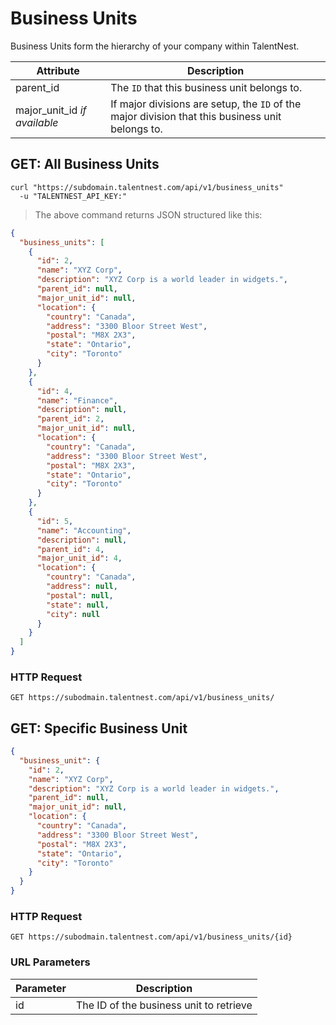 # Business Units

Business Units form the hierarchy of your company within TalentNest.

Attribute | Description
--------- | -----------
parent_id | The `ID` that this business unit belongs to.
major_unit_id *if available* | If major divisions are setup, the `ID` of the major division that this business unit belongs to.

## GET: All Business Units

```shell
curl "https://subdomain.talentnest.com/api/v1/business_units"
  -u "TALENTNEST_API_KEY:"
```

> The above command returns JSON structured like this:

```json
{
  "business_units": [
    {
      "id": 2,
      "name": "XYZ Corp",
      "description": "XYZ Corp is a world leader in widgets.",
      "parent_id": null,
      "major_unit_id": null,
      "location": {
        "country": "Canada",
        "address": "3300 Bloor Street West",
        "postal": "M8X 2X3",
        "state": "Ontario",
        "city": "Toronto"
      }
    },
    {
      "id": 4,
      "name": "Finance",
      "description": null,
      "parent_id": 2,
      "major_unit_id": null,
      "location": {
        "country": "Canada",
        "address": "3300 Bloor Street West",
        "postal": "M8X 2X3",
        "state": "Ontario",
        "city": "Toronto"
      }
    },
    {
      "id": 5,
      "name": "Accounting",
      "description": null,
      "parent_id": 4,
      "major_unit_id": 4,
      "location": {
        "country": "Canada",
        "address": null,
        "postal": null,
        "state": null,
        "city": null
      }
    }
  ]
}
```
### HTTP Request

`GET https://subodmain.talentnest.com/api/v1/business_units/`

## GET: Specific Business Unit

```json
{ 
  "business_unit": {
    "id": 2,
    "name": "XYZ Corp",
    "description": "XYZ Corp is a world leader in widgets.",
    "parent_id": null,
    "major_unit_id": null,
    "location": {
      "country": "Canada",
      "address": "3300 Bloor Street West",
      "postal": "M8X 2X3",
      "state": "Ontario",
      "city": "Toronto"
    }
  }
}
```

### HTTP Request

`GET https://subodmain.talentnest.com/api/v1/business_units/{id}`

### URL Parameters

Parameter | Description
--------- | -----------
id | The ID of the business unit to retrieve

